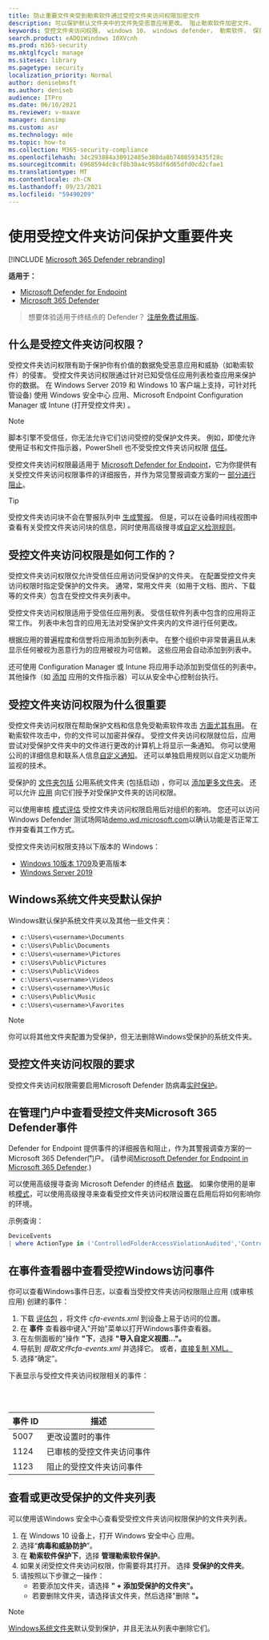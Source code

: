 ```yaml
---
title: 防止重要文件夹受到勒索软件通过受控文件夹访问权限加密文件
description: 可以保护默认文件夹中的文件免受恶意应用更改。 阻止勒索软件加密文件。
keywords: 受控文件夹访问权限， windows 10， windows defender， 勒索软件， 保护， 文件， 文件夹
search.product: eADQiWindows 10XVcnh
ms.prod: m365-security
ms.mktglfcycl: manage
ms.sitesec: library
ms.pagetype: security
localization_priority: Normal
author: denisebmsft
ms.author: deniseb
audience: ITPro
ms.date: 06/10/2021
ms.reviewer: v-maave
manager: dansimp
ms.custom: asr
ms.technology: mde
ms.topic: how-to
ms.collection: M365-security-compliance
ms.openlocfilehash: 34c293884a30912485e380da8b7408593435f28c
ms.sourcegitcommit: 6968594dc8cf8b30a4c958df6d65dfd0cd2cfae1
ms.translationtype: MT
ms.contentlocale: zh-CN
ms.lasthandoff: 09/23/2021
ms.locfileid: "59490209"
---
```

# <a name="protect-important-folders-with-controlled-folder-access"></a>使用受控文件夹访问保护文重要件夹

[!INCLUDE [Microsoft 365 Defender rebranding](../../includes/microsoft-defender.md)]

**适用于：**
- [Microsoft Defender for Endpoint](https://go.microsoft.com/fwlink/p/?linkid=2154037)
- [Microsoft 365 Defender](https://go.microsoft.com/fwlink/?linkid=2118804)

> 想要体验适用于终结点的 Defender？ [注册免费试用版](https://signup.microsoft.com/create-account/signup?products=7f379fee-c4f9-4278-b0a1-e4c8c2fcdf7e&ru=https://aka.ms/MDEp2OpenTrial?ocid=docs-wdatp-assignaccess-abovefoldlink)。

## <a name="what-is-controlled-folder-access"></a>什么是受控文件夹访问权限？

受控文件夹访问权限有助于保护你有价值的数据免受恶意应用和威胁（如勒索软件）的侵害。 受控文件夹访问权限通过针对已知受信任应用列表检查应用来保护你的数据。 在 Windows Server 2019 和 Windows 10 客户端上支持，可针对托管设备) 使用 Windows 安全中心 应用、Microsoft Endpoint Configuration Manager 或 Intune (打开受控文件夹) 。

> [!NOTE]
> 脚本引擎不受信任，你无法允许它们访问受控的受保护文件夹。 例如，即使允许使用证书和文件指示器，PowerShell 也不受受控文件夹访问权限 [信任](/microsoft-365/security/defender-endpoint/indicator-certificates)。

受控文件夹访问权限最适用于 [Microsoft Defender for Endpoint](microsoft-defender-endpoint.md)，它为你提供有关受控文件夹访问权限事件的详细报告，并作为常见警报调查方案的一 [部分进行阻止](investigate-alerts.md)。

> [!TIP]
> 受控文件夹访问块不会在警报队列中 [生成警报](alerts-queue.md)。 但是，可以在设备时间线视图中查看有关受控文件夹访问块的信息[](investigate-machines.md)，同时使用高级搜寻或[](advanced-hunting-overview.md)[自定义检测规则](custom-detection-rules.md)。

## <a name="how-does-controlled-folder-access-work"></a>受控文件夹访问权限是如何工作的？

受控文件夹访问权限仅允许受信任应用访问受保护的文件夹。 在配置受控文件夹访问权限时指定受保护的文件夹。 通常，常用文件夹（如用于文档、图片、下载等的文件夹）包含在受控文件夹列表中。

受控文件夹访问权限适用于受信任应用列表。 受信任软件列表中包含的应用将正常工作。 列表中未包含的应用无法对受保护文件夹内的文件进行任何更改。

根据应用的普遍程度和信誉将应用添加到列表中。 在整个组织中非常普遍且从未显示任何被视为恶意行为的应用被视为可信赖。 这些应用会自动添加到列表中。

还可使用 Configuration Manager 或 Intune 将应用手动添加到受信任的列表中。 其他操作（如 [添加](respond-file-alerts.md#add-indicator-to-block-or-allow-a-file) 应用的文件指示器）可以从安全中心控制台执行。

## <a name="why-controlled-folder-access-is-important"></a>受控文件夹访问权限为什么很重要

受控文件夹访问权限在帮助保护文档和信息免受勒索软件攻击 [方面尤其有用](https://www.microsoft.com/wdsi/threats/ransomware)。 在勒索软件攻击中，你的文件可以加密并保存。 受控文件夹访问权限就位后，应用尝试对受保护文件夹中的文件进行更改的计算机上将显示一条通知。 你可以使用公司的详细信息和联系人信息[自定义通知](customize-attack-surface-reduction.md#customize-the-notification)。 还可以单独启用规则以自定义功能所监视的技术。

受保护的 [文件夹包括](#review-controlled-folder-access-events-in-windows-event-viewer) 公用系统文件夹 (包括启动) ，你可以 [添加更多文件夹](customize-controlled-folders.md#protect-additional-folders)。 还可以允许 [应用](customize-controlled-folders.md#allow-specific-apps-to-make-changes-to-controlled-folders) 向它们授予对受保护文件夹的访问权限。

可以使用审核 [模式评估](audit-windows-defender.md) 受控文件夹访问权限启用后对组织的影响。 您还可以访问 Windows Defender 测试场网站[demo.wd.microsoft.com](https://demo.wd.microsoft.com?ocid=cx-wddocs-testground)以确认功能是否正常工作并查看其工作方式。

受控文件夹访问权限支持以下版本的 Windows：

- [Windows 10版本 1709](/windows/whats-new/whats-new-windows-10-version-1709)及更高版本
- [Windows Server 2019](/windows-server/get-started-19/whats-new-19)

## <a name="windows-system-folders-are-protected-by-default"></a>Windows系统文件夹受默认保护

Windows默认保护系统文件夹以及其他一些文件夹：

- `c:\Users\<username>\Documents`
- `c:\Users\Public\Documents`
- `c:\Users\<username>\Pictures`
- `c:\Users\Public\Pictures`
- `c:\Users\Public\Videos`
- `c:\Users\<username>\Videos`
- `c:\Users\<username>\Music`
- `c:\Users\Public\Music`
- `c:\Users\<username>\Favorites`

> [!NOTE]
> 你可以将其他文件夹配置为受保护，但无法删除Windows受保护的系统文件夹。

## <a name="requirements-for-controlled-folder-access"></a>受控文件夹访问权限的要求

受控文件夹访问权限需要启用Microsoft Defender 防病毒[实时保护](/windows/security/threat-protection/microsoft-defender-antivirus/configure-real-time-protection-microsoft-defender-antivirus)。

## <a name="review-controlled-folder-access-events-in-the-microsoft-365-defender-portal"></a>在管理门户中查看受控文件夹Microsoft 365 Defender事件

Defender for Endpoint 提供事件的详细报告和阻止，作为其警报[](investigate-alerts.md)调查方案的一Microsoft 365 Defender门户。  (请参阅[Microsoft Defender for Endpoint in Microsoft 365 Defender](../defender/microsoft-365-security-center-mde.md).) 

可以使用高级搜寻查询 Microsoft Defender 的终结点 [数据](/microsoft-365/security/defender-endpoint/advanced-hunting-windows-defender-advanced-threat-protection)。 如果你使用的是审核[模式](audit-windows-defender.md)，可以使用高级搜寻来查看受控[](advanced-hunting-overview.md)文件夹访问权限设置在启用后将如何影响你的环境。

示例查询：

```PowerShell
DeviceEvents
| where ActionType in ('ControlledFolderAccessViolationAudited','ControlledFolderAccessViolationBlocked')
```

## <a name="review-controlled-folder-access-events-in-windows-event-viewer"></a>在事件查看器中查看受控Windows访问事件

你可以查看Windows事件日志，以查看当受控文件夹访问权限阻止应用 (或审核应用) 创建的事件：

1. 下载 [评估包](https://aka.ms/mp7z2w) ，将文件 *cfa-events.xml* 到设备上易于访问的位置。
2. 在 **事件** 查看器中键入"开始"菜单以打开Windows事件查看器。
3. 在左侧面板的"操作 **"下**，选择 **"导入自定义视图..."。**
4. 导航到 *提取文件cfa-events.xml* 并选择它。 或者，[直接复制 XML。](event-views.md)
5. 选择“确定”。

下表显示与受控文件夹访问权限相关的事件：

<br/><br/>

|事件 ID|描述|
|---|---|
|5007|更改设置时的事件|
|1124|已审核的受控文件夹访问事件|
|1123|阻止的受控文件夹访问事件|

## <a name="view-or-change-the-list-of-protected-folders"></a>查看或更改受保护的文件夹列表

可以使用该Windows 安全中心查看受受控文件夹访问权限保护的文件夹列表。

1. 在 Windows 10 设备上，打开 Windows 安全中心 应用。
2. 选择“**病毒和威胁防护**”。
3. 在 **勒索软件保护下**，选择 **管理勒索软件保护**。
4. 如果关闭受控文件夹访问权限，你需要将其打开。 选择 **受保护的文件夹**。
5. 请按照以下步骤之一操作：
   - 若要添加文件夹，请选择 **" + 添加受保护的文件夹"。**
   - 若要删除文件夹，请选择该文件夹，然后选择"删除 **"。**

> [!NOTE]
> [Windows系统文件夹](#windows-system-folders-are-protected-by-default)默认受到保护，并且无法从列表中删除它们。
